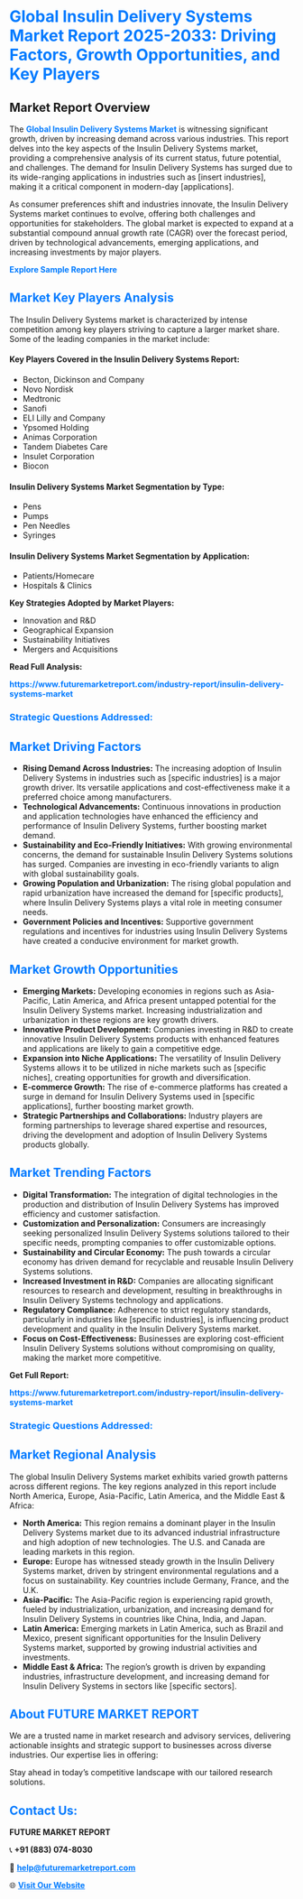 <h1 style="color: #007BFF;">Global Insulin Delivery Systems Market Report 2025-2033: Driving Factors, Growth Opportunities, and Key Players</h1>

<section id="overview">
<h2>Market Report Overview</h2>
<p>The <a href="https://www.futuremarketreport.com/industry-report/insulin-delivery-systems-market" style="color: #007BFF; text-decoration: none;"><strong>Global Insulin Delivery Systems Market</strong></a> is witnessing significant growth, driven by increasing demand across various industries. This report delves into the key aspects of the Insulin Delivery Systems market, providing a comprehensive analysis of its current status, future potential, and challenges. The demand for Insulin Delivery Systems has surged due to its wide-ranging applications in industries such as [insert industries], making it a critical component in modern-day [applications].</p>
<p>As consumer preferences shift and industries innovate, the Insulin Delivery Systems market continues to evolve, offering both challenges and opportunities for stakeholders. The global market is expected to expand at a substantial compound annual growth rate (CAGR) over the forecast period, driven by technological advancements, emerging applications, and increasing investments by major players.</p>
</section>

<section id="overview">
<p><a href="https://www.futuremarketreport.com/request-sample/reportId=63385" style="color: #007BFF; text-decoration: none;"><strong>Explore Sample Report Here</strong></a></p>
</section>

<section id="key-players">
<h2 style="color: #007BFF;">Market Key Players Analysis</h2>
<p>The Insulin Delivery Systems market is characterized by intense competition among key players striving to capture a larger market share. Some of the leading companies in the market include:</p>
<h4>Key Players Covered in the Insulin Delivery Systems Report:</h4>
<ul><li>Becton, Dickinson and Company</li><li>Novo Nordisk</li><li>Medtronic</li><li>Sanofi</li><li>ELI Lilly and Company</li><li>Ypsomed Holding</li><li>Animas Corporation</li><li>Tandem Diabetes Care</li><li>Insulet Corporation</li><li>Biocon</li></ul>
<h4>Insulin Delivery Systems Market Segmentation by Type:</h4>
<ul><li>Pens</li><li>Pumps</li><li>Pen Needles</li><li>Syringes</li></ul>

<h4>Insulin Delivery Systems Market Segmentation by Application:</h4>
<ul><li>Patients/Homecare</li><li>Hospitals &amp; Clinics</li></ul>
<p><strong>Key Strategies Adopted by Market Players:</strong></p>
<ul>
<li>Innovation and R&D</li>
<li>Geographical Expansion</li>
<li>Sustainability Initiatives</li>
<li>Mergers and Acquisitions</li>
</ul>
</section>

<section>
<p><strong>Read Full Analysis: </strong></p><a href="https://www.futuremarketreport.com/industry-report/insulin-delivery-systems-market" style="color: #007BFF; text-decoration: none;"><strong>https://www.futuremarketreport.com/industry-report/insulin-delivery-systems-market</strong></a>
<h3 style="color: #007BFF;">Strategic Questions Addressed:</h3>
</section>

<section id="driving-factors">
<h2 style="color: #007BFF;">Market Driving Factors</h2>
<ul>
<li><strong>Rising Demand Across Industries:</strong> The increasing adoption of Insulin Delivery Systems in industries such as [specific industries] is a major growth driver. Its versatile applications and cost-effectiveness make it a preferred choice among manufacturers.</li>
<li><strong>Technological Advancements:</strong> Continuous innovations in production and application technologies have enhanced the efficiency and performance of Insulin Delivery Systems, further boosting market demand.</li>
<li><strong>Sustainability and Eco-Friendly Initiatives:</strong> With growing environmental concerns, the demand for sustainable Insulin Delivery Systems solutions has surged. Companies are investing in eco-friendly variants to align with global sustainability goals.</li>
<li><strong>Growing Population and Urbanization:</strong> The rising global population and rapid urbanization have increased the demand for [specific products], where Insulin Delivery Systems plays a vital role in meeting consumer needs.</li>
<li><strong>Government Policies and Incentives:</strong> Supportive government regulations and incentives for industries using Insulin Delivery Systems have created a conducive environment for market growth.</li>
</ul>
</section>

<section id="growth-opportunities">
<h2 style="color: #007BFF;">Market Growth Opportunities</h2>
<ul>
<li><strong>Emerging Markets:</strong> Developing economies in regions such as Asia-Pacific, Latin America, and Africa present untapped potential for the Insulin Delivery Systems market. Increasing industrialization and urbanization in these regions are key growth drivers.</li>
<li><strong>Innovative Product Development:</strong> Companies investing in R&D to create innovative Insulin Delivery Systems products with enhanced features and applications are likely to gain a competitive edge.</li>
<li><strong>Expansion into Niche Applications:</strong> The versatility of Insulin Delivery Systems allows it to be utilized in niche markets such as [specific niches], creating opportunities for growth and diversification.</li>
<li><strong>E-commerce Growth:</strong> The rise of e-commerce platforms has created a surge in demand for Insulin Delivery Systems used in [specific applications], further boosting market growth.</li>
<li><strong>Strategic Partnerships and Collaborations:</strong> Industry players are forming partnerships to leverage shared expertise and resources, driving the development and adoption of Insulin Delivery Systems products globally.</li>
</ul>
</section>

<section id="trending-factors">
<h2 style="color: #007BFF;">Market Trending Factors</h2>
<ul>
<li><strong>Digital Transformation:</strong> The integration of digital technologies in the production and distribution of Insulin Delivery Systems has improved efficiency and customer satisfaction.</li>
<li><strong>Customization and Personalization:</strong> Consumers are increasingly seeking personalized Insulin Delivery Systems solutions tailored to their specific needs, prompting companies to offer customizable options.</li>
<li><strong>Sustainability and Circular Economy:</strong> The push towards a circular economy has driven demand for recyclable and reusable Insulin Delivery Systems solutions.</li>
<li><strong>Increased Investment in R&D:</strong> Companies are allocating significant resources to research and development, resulting in breakthroughs in Insulin Delivery Systems technology and applications.</li>
<li><strong>Regulatory Compliance:</strong> Adherence to strict regulatory standards, particularly in industries like [specific industries], is influencing product development and quality in the Insulin Delivery Systems market.</li>
<li><strong>Focus on Cost-Effectiveness:</strong> Businesses are exploring cost-efficient Insulin Delivery Systems solutions without compromising on quality, making the market more competitive.</li>
</ul>
</section>

<section>
<p><strong>Get Full Report: </strong></p><a href="https://www.futuremarketreport.com/industry-report/insulin-delivery-systems-market" style="color: #007BFF; text-decoration: none;"><strong>https://www.futuremarketreport.com/industry-report/insulin-delivery-systems-market</strong></a>
<h3 style="color: #007BFF;">Strategic Questions Addressed:</h3>
</section>


<section id="regional-analysis">
<h2 style="color: #007BFF;">Market Regional Analysis</h2>
<p>The global Insulin Delivery Systems market exhibits varied growth patterns across different regions. The key regions analyzed in this report include North America, Europe, Asia-Pacific, Latin America, and the Middle East & Africa:</p>
<ul>
<li><strong>North America:</strong> This region remains a dominant player in the Insulin Delivery Systems market due to its advanced industrial infrastructure and high adoption of new technologies. The U.S. and Canada are leading markets in this region.</li>
<li><strong>Europe:</strong> Europe has witnessed steady growth in the Insulin Delivery Systems market, driven by stringent environmental regulations and a focus on sustainability. Key countries include Germany, France, and the U.K.</li>
<li><strong>Asia-Pacific:</strong> The Asia-Pacific region is experiencing rapid growth, fueled by industrialization, urbanization, and increasing demand for Insulin Delivery Systems in countries like China, India, and Japan.</li>
<li><strong>Latin America:</strong> Emerging markets in Latin America, such as Brazil and Mexico, present significant opportunities for the Insulin Delivery Systems market, supported by growing industrial activities and investments.</li>
<li><strong>Middle East & Africa:</strong> The region’s growth is driven by expanding industries, infrastructure development, and increasing demand for Insulin Delivery Systems in sectors like [specific sectors].</li>
</ul>
</section>

<footer>
<h2 style="color: #007BFF;">About FUTURE MARKET REPORT</h2>
<p>We are a trusted name in market research and advisory services, delivering actionable insights and strategic support to businesses across diverse industries. Our expertise lies in offering:</p>

<p>Stay ahead in today’s competitive landscape with our tailored research solutions.</p>

<h2 style="color: #007BFF;">Contact Us:</h2>
<p><strong>FUTURE MARKET REPORT</strong></p>
<p>📞 <strong>+91 (883) 074-8030</strong></p>
<p>📧 <strong><a href="mailto:help@futuremarketreport.com" style="color: #007BFF;">help@futuremarketreport.com</a></strong></p>
<p>🌐 <strong><a href="https://www.futuremarketreport.com/" style="color: #007BFF;">Visit Our Website</a></strong></p>
</footer>
